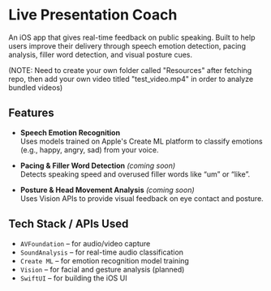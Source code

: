 # Live Presentation Coach

An iOS app that gives real-time feedback on public speaking. Built to help users improve their delivery through speech emotion detection, pacing analysis, filler word detection, and visual posture cues.

(NOTE: Need to create your own folder called "Resources" after fetching repo, then add your own video titled "test_video.mp4" in order to analyze bundled videos)

## Features

- **Speech Emotion Recognition**  
  Uses models trained on Apple's Create ML platform to classify emotions (e.g., happy, angry, sad) from your voice.

- **Pacing & Filler Word Detection** *(coming soon)*  
  Detects speaking speed and overused filler words like “um” or “like”.

- **Posture & Head Movement Analysis** *(coming soon)*  
  Uses Vision APIs to provide visual feedback on eye contact and posture.

## Tech Stack / APIs Used

- `AVFoundation` – for audio/video capture
- `SoundAnalysis` – for real-time audio classification
- `Create ML` – for emotion recognition model training
- `Vision` – for facial and gesture analysis (planned)
- `SwiftUI` – for building the iOS UI
